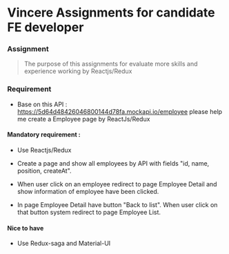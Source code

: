 # Vincere Assignments for candidate FE developer

### Assignment

> The purpose of this assignments for evaluate more skills and experience working by Reactjs/Redux

### Requirement

- Base on this API : https://5d64d48426046800144d78fa.mockapi.io/employee please help me create a Employee page by ReactJs/Redux

#### Mandatory requirement :

- Use Reactjs/Redux

- Create a page and show all employees by API with fields "id, name, position, createAt".

- When user click on an employee redirect to page Employee Detail and show information of employee have been clicked.

- In page Employee Detail have button "Back to list". When user click on that button system redirect to page Employee List.

#### Nice to have

- Use Redux-saga and Material-UI
